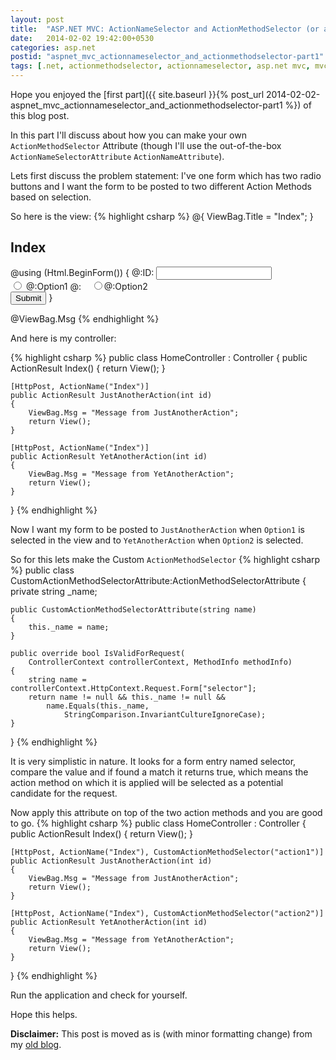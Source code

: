 ```yaml
---
layout: post
title:  "ASP.NET MVC: ActionNameSelector and ActionMethodSelector (or another approach to submit form to multiple action methods) – Part II"
date:   2014-02-02 19:42:00+0530
categories: asp.net
postid: "aspnet_mvc_actionnameselector_and_actionmethodselector-part1"
tags: [.net, actionmethodselector, actionnameselector, asp.net mvc, mvc, submit form to multiple action methods]
---
```

Hope you enjoyed the [first part]({{ site.baseurl }}{% post_url 2014-02-02-aspnet_mvc_actionnameselector_and_actionmethodselector-part1 %}) of this blog post.

In this part I'll discuss about how you can make your own `ActionMethodSelector` Attribute (though I'll use the out-of-the-box `ActionNameSelectorAttribute` `ActionNameAttribute`).

Lets first discuss the problem statement: I've one form which has two radio buttons and I want the form to be posted to two different Action Methods based on selection.

So here is the view:
{% highlight csharp %}
@{
    ViewBag.Title = "Index";
}

<h2>Index</h2>

@using (Html.BeginForm())
{
    @:ID: <input name="id" type="number" />
    <br />
    <input type="radio" value="action1" name="selector"/> @:Option1 
    @:&nbsp; &nbsp; 
    <input type="radio" value="action2"  name="selector" />@:Option2
    <br />
    <input type="submit" value="Submit" />
}

@ViewBag.Msg
{% endhighlight %}

And here is my controller:

{% highlight csharp %}
public class HomeController : Controller
{
    public ActionResult Index()
    {
        return View();
    }

    [HttpPost, ActionName("Index")]
    public ActionResult JustAnotherAction(int id)
    {
        ViewBag.Msg = "Message from JustAnotherAction";
        return View();
    }

    [HttpPost, ActionName("Index")]
    public ActionResult YetAnotherAction(int id)
    {
        ViewBag.Msg = "Message from YetAnotherAction";
        return View();
    }
}
{% endhighlight %}

Now I want my form to be posted to `JustAnotherAction` when `Option1` is selected in the view and to `YetAnotherAction` when `Option2` is selected.

So for this lets make the Custom `ActionMethodSelector`
{% highlight csharp %}
public class CustomActionMethodSelectorAttribute:ActionMethodSelectorAttribute
{
    private string _name;

    public CustomActionMethodSelectorAttribute(string name)
    {
        this._name = name;
    }

    public override bool IsValidForRequest(
        ControllerContext controllerContext, MethodInfo methodInfo)
    {
        string name = controllerContext.HttpContext.Request.Form["selector"];
        return name != null && this._name != null &&
            name.Equals(this._name,
                StringComparison.InvariantCultureIgnoreCase);
    }
}
{% endhighlight %}

It is very simplistic in nature. It looks for a form entry named selector, compare the value and if found a match it returns true, which means the action method on which it is applied will be selected as a potential candidate for the request.

Now apply this attribute on top of the two action methods and you are good to go.
{% highlight csharp %}
public class HomeController : Controller
{
    public ActionResult Index()
    {
        return View();
    }

    [HttpPost, ActionName("Index"), CustomActionMethodSelector("action1")]
    public ActionResult JustAnotherAction(int id)
    {
        ViewBag.Msg = "Message from JustAnotherAction";
        return View();
    }

    [HttpPost, ActionName("Index"), CustomActionMethodSelector("action2")]
    public ActionResult YetAnotherAction(int id)
    {
        ViewBag.Msg = "Message from YetAnotherAction";
        return View();
    }
}
{% endhighlight %}

Run the application and check for yourself.

Hope this helps.

**Disclaimer:** This post is moved as is (with minor formatting change) from my [old blog](http://programersnotebook.blogspot.de/2014/02/aspnet-mvc-actionnameselector-and_2.html).
